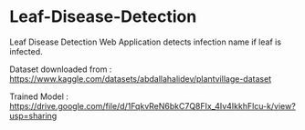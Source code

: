 # Leaf-Disease-Detection 
 Leaf Disease Detection Web Application detects infection name if leaf is infected. 
 
 Dataset downloaded from : https://www.kaggle.com/datasets/abdallahalidev/plantvillage-dataset

 Trained Model : https://drive.google.com/file/d/1FqkvReN6bkC7Q8FIx_4Iv4IkkhFlcu-k/view?usp=sharing
